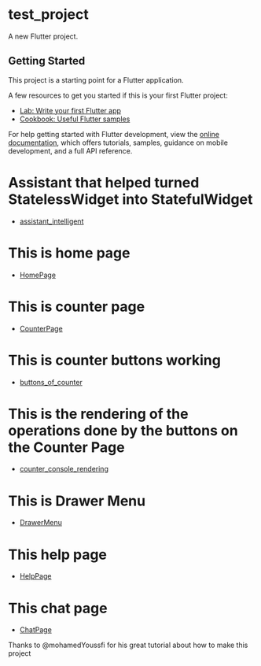 # test_project

A new Flutter project.

## Getting Started

This project is a starting point for a Flutter application.

A few resources to get you started if this is your first Flutter project:

- [Lab: Write your first Flutter app](https://docs.flutter.dev/get-started/codelab)
- [Cookbook: Useful Flutter samples](https://docs.flutter.dev/cookbook)

For help getting started with Flutter development, view the
[online documentation](https://docs.flutter.dev/), which offers tutorials,
samples, guidance on mobile development, and a full API reference.

# Assistant that helped turned StatelessWidget into StatefulWidget

- [assistant_intelligent](project_pics/assisstant_pour_rendre_stless_en_stfull_widget.png)

# This is home page 

 - [HomePage](project_pics/home_page.png)

# This is counter page

- [CounterPage](project_pics/Counter_page.png)

# This is counter buttons working

- [buttons_of_counter](project_pics/counter_buttons_working.png)

# This is the rendering of the operations done by the buttons on the Counter Page

- [counter_console_rendering](project_pics/capture_counter_sur_console.png)

# This is Drawer Menu

- [DrawerMenu](project_pics/Drawer_menu.png)

# This help page

- [HelpPage](project_pics/help_page.png)

# This chat page

- [ChatPage](project_pics/chat_page.png)


Thanks to @mohamedYoussfi for his great tutorial about how to make this project

